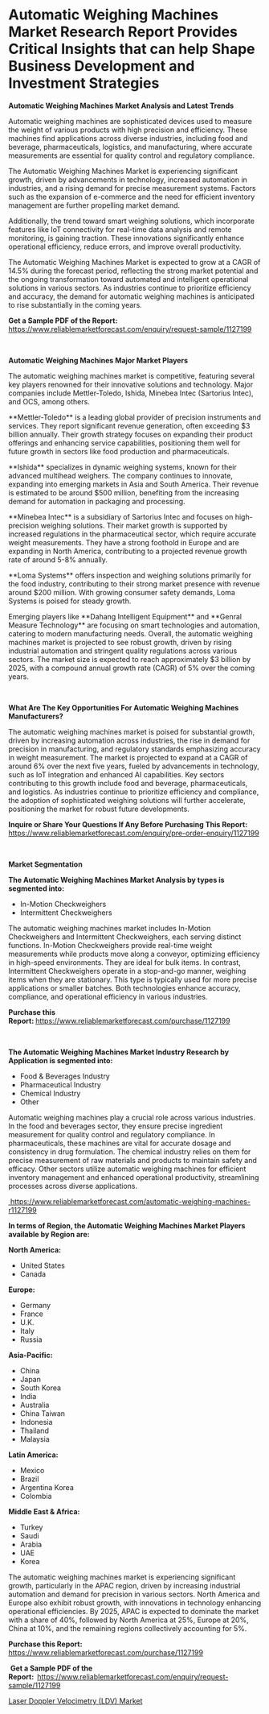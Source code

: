 <p><h1>Automatic Weighing Machines Market Research Report Provides Critical Insights that can help Shape Business Development and Investment Strategies</h1></p><p><strong>Automatic Weighing Machines Market Analysis and Latest Trends</strong></p>
<p><p>Automatic weighing machines are sophisticated devices used to measure the weight of various products with high precision and efficiency. These machines find applications across diverse industries, including food and beverage, pharmaceuticals, logistics, and manufacturing, where accurate measurements are essential for quality control and regulatory compliance.</p><p>The Automatic Weighing Machines Market is experiencing significant growth, driven by advancements in technology, increased automation in industries, and a rising demand for precise measurement systems. Factors such as the expansion of e-commerce and the need for efficient inventory management are further propelling market demand. </p><p>Additionally, the trend toward smart weighing solutions, which incorporate features like IoT connectivity for real-time data analysis and remote monitoring, is gaining traction. These innovations significantly enhance operational efficiency, reduce errors, and improve overall productivity. </p><p>The Automatic Weighing Machines Market is expected to grow at a CAGR of 14.5% during the forecast period, reflecting the strong market potential and the ongoing transformation toward automated and intelligent operational solutions in various sectors. As industries continue to prioritize efficiency and accuracy, the demand for automatic weighing machines is anticipated to rise substantially in the coming years.</p></p>
<p><strong>Get a Sample PDF of the Report:&nbsp;</strong> <a href="https://www.reliablemarketforecast.com/enquiry/request-sample/1127199?utm_campaign=2111&utm_medium=2&utm_source=Github&utm_content=ia&utm_term=02032025&utm_id=automatic-weighing-machines">https://www.reliablemarketforecast.com/enquiry/request-sample/1127199</a></p>
<p>&nbsp;</p>
<p><strong>Automatic Weighing Machines Major Market Players</strong></p>
<p><p>The automatic weighing machines market is competitive, featuring several key players renowned for their innovative solutions and technology. Major companies include Mettler-Toledo, Ishida, Minebea Intec (Sartorius Intec), and OCS, among others.</p><p>**Mettler-Toledo** is a leading global provider of precision instruments and services. They report significant revenue generation, often exceeding $3 billion annually. Their growth strategy focuses on expanding their product offerings and enhancing service capabilities, positioning them well for future growth in sectors like food production and pharmaceuticals.</p><p>**Ishida** specializes in dynamic weighing systems, known for their advanced multihead weighers. The company continues to innovate, expanding into emerging markets in Asia and South America. Their revenue is estimated to be around $500 million, benefiting from the increasing demand for automation in packaging and processing.</p><p>**Minebea Intec** is a subsidiary of Sartorius Intec and focuses on high-precision weighing solutions. Their market growth is supported by increased regulations in the pharmaceutical sector, which require accurate weight measurements. They have a strong foothold in Europe and are expanding in North America, contributing to a projected revenue growth rate of around 5-8% annually.</p><p>**Loma Systems** offers inspection and weighing solutions primarily for the food industry, contributing to their strong market presence with revenue around $200 million. With growing consumer safety demands, Loma Systems is poised for steady growth.</p><p>Emerging players like **Dahang Intelligent Equipment** and **Genral Measure Technology** are focusing on smart technologies and automation, catering to modern manufacturing needs. Overall, the automatic weighing machines market is projected to see robust growth, driven by rising industrial automation and stringent quality regulations across various sectors. The market size is expected to reach approximately $3 billion by 2025, with a compound annual growth rate (CAGR) of 5% over the coming years.</p></p>
<p>&nbsp;</p>
<p><strong>What Are The Key Opportunities For Automatic Weighing Machines Manufacturers?</strong></p>
<p><p>The automatic weighing machines market is poised for substantial growth, driven by increasing automation across industries, the rise in demand for precision in manufacturing, and regulatory standards emphasizing accuracy in weight measurement. The market is projected to expand at a CAGR of around 6% over the next five years, fueled by advancements in technology, such as IoT integration and enhanced AI capabilities. Key sectors contributing to this growth include food and beverage, pharmaceuticals, and logistics. As industries continue to prioritize efficiency and compliance, the adoption of sophisticated weighing solutions will further accelerate, positioning the market for robust future developments.</p></p>
<p><strong>Inquire or Share Your Questions If Any Before Purchasing This Report:</strong> <a href="https://www.reliablemarketforecast.com/enquiry/pre-order-enquiry/1127199?utm_campaign=2111&utm_medium=2&utm_source=Github&utm_content=ia&utm_term=02032025&utm_id=automatic-weighing-machines">https://www.reliablemarketforecast.com/enquiry/pre-order-enquiry/1127199</a></p>
<p>&nbsp;</p>
<p><strong>Market Segmentation</strong></p>
<p><strong>The Automatic Weighing Machines Market Analysis by types is segmented into:</strong></p>
<p><ul><li>In-Motion Checkweighers</li><li>Intermittent Checkweighers</li></ul></p>
<p><p>The automatic weighing machines market includes In-Motion Checkweighers and Intermittent Checkweighers, each serving distinct functions. In-Motion Checkweighers provide real-time weight measurements while products move along a conveyor, optimizing efficiency in high-speed environments. They are ideal for bulk items. In contrast, Intermittent Checkweighers operate in a stop-and-go manner, weighing items when they are stationary. This type is typically used for more precise applications or smaller batches. Both technologies enhance accuracy, compliance, and operational efficiency in various industries.</p></p>
<p><strong>Purchase this Report:&nbsp;</strong><a href="https://www.reliablemarketforecast.com/purchase/1127199?utm_campaign=2111&utm_medium=2&utm_source=Github&utm_content=ia&utm_term=02032025&utm_id=automatic-weighing-machines">https://www.reliablemarketforecast.com/purchase/1127199</a></p>
<p>&nbsp;</p>
<p><strong>The Automatic Weighing Machines Market Industry Research by Application is segmented into:</strong></p>
<p><ul><li>Food & Beverages Industry</li><li>Pharmaceutical Industry</li><li>Chemical Industry</li><li>Other</li></ul></p>
<p><p>Automatic weighing machines play a crucial role across various industries. In the food and beverages sector, they ensure precise ingredient measurement for quality control and regulatory compliance. In pharmaceuticals, these machines are vital for accurate dosage and consistency in drug formulation. The chemical industry relies on them for precise measurement of raw materials and products to maintain safety and efficacy. Other sectors utilize automatic weighing machines for efficient inventory management and enhanced operational productivity, streamlining processes across diverse applications.</p></p>
<p><a href="https://www.reliablemarketforecast.com/automatic-weighing-machines-r1127199?utm_campaign=2111&utm_medium=2&utm_source=Github&utm_content=ia&utm_term=02032025&utm_id=automatic-weighing-machines">&nbsp;https://www.reliablemarketforecast.com/automatic-weighing-machines-r1127199</a></p>
<p><strong>In terms of Region, the Automatic Weighing Machines Market Players available by Region are:</strong></p>
<p>
    <p> <strong> North America: </strong>
        <ul>
            <li>United States</li>
            <li>Canada</li>
        </ul>
        </p> 
    <p> <strong> Europe: </strong>
        <ul>
            <li>Germany</li>
            <li>France</li>
            <li>U.K.</li>
            <li>Italy</li>
            <li>Russia</li>
        </ul>
        </p> 
    <p> <strong> Asia-Pacific: </strong>
        <ul>
            <li>China</li>
            <li>Japan</li>
            <li>South Korea</li>
            <li>India</li>
            <li>Australia</li>
            <li>China Taiwan</li>
            <li>Indonesia</li>
            <li>Thailand</li>
            <li>Malaysia</li>
        </ul>
        </p> 
    <p> <strong> Latin America: </strong>
        <ul>
            <li>Mexico</li>
            <li>Brazil</li>
            <li>Argentina Korea</li>
            <li>Colombia</li>
        </ul>
        </p> 
    <p> <strong> Middle East & Africa: </strong>
        <ul>
            <li>Turkey</li>
            <li>Saudi</li>
            <li>Arabia</li>
            <li>UAE</li>
            <li>Korea</li>
        </ul>
    </p>
    </p>
<p><p>The automatic weighing machines market is experiencing significant growth, particularly in the APAC region, driven by increasing industrial automation and demand for precision in various sectors. North America and Europe also exhibit robust growth, with innovations in technology enhancing operational efficiencies. By 2025, APAC is expected to dominate the market with a share of 40%, followed by North America at 25%, Europe at 20%, China at 10%, and the remaining regions collectively accounting for 5%.</p></p>
<p><strong>Purchase this Report: </strong><a href="https://www.reliablemarketforecast.com/purchase/1127199?utm_campaign=2111&utm_medium=2&utm_source=Github&utm_content=ia&utm_term=02032025&utm_id=automatic-weighing-machines">https://www.reliablemarketforecast.com/purchase/1127199</a></p>
<p>&nbsp;<strong>Get a Sample PDF of the Report:&nbsp;&nbsp;</strong><a href="https://www.reliablemarketforecast.com/enquiry/request-sample/1127199?utm_campaign=2111&utm_medium=2&utm_source=Github&utm_content=ia&utm_term=02032025&utm_id=automatic-weighing-machines">https://www.reliablemarketforecast.com/enquiry/request-sample/1127199</a></p>
<p><strong></strong></p>
<p><p><a href="https://github.com/OlenFleming68/Market-Research-Report-List-1/blob/main/laser-doppler-velocimetry-ldv-market.md?utm_campaign=2111&utm_medium=2&utm_source=Github&utm_content=ia&utm_term=02032025&utm_id=automatic-weighing-machines">Laser Doppler Velocimetry (LDV) Market</a></p></p>